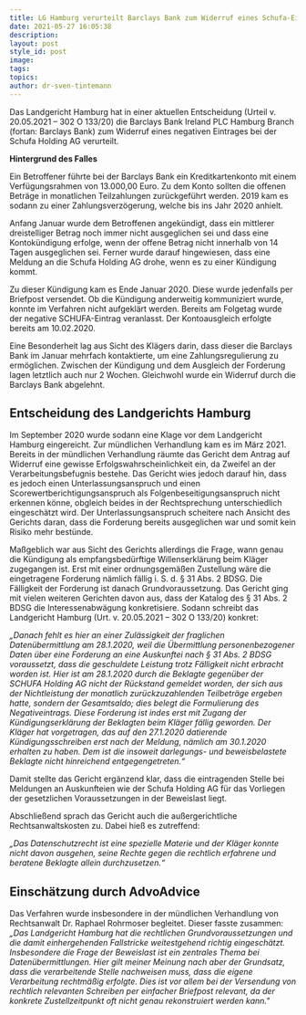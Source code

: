 ```yaml
---
title: LG Hamburg verurteilt Barclays Bank zum Widerruf eines Schufa-Eintrages
date: 2021-05-27 16:05:38
description:
layout: post
style_id: post
image:
tags:
topics:
author: dr-sven-tintemann
---
```

Das Landgericht Hamburg hat in einer aktuellen Entscheidung (Urteil v. 20.05.2021 – 302 O 133/20) die Barclays Bank Ireland PLC Hamburg Branch (fortan: Barclays Bank) zum Widerruf eines negativen Eintrages bei der Schufa Holding AG verurteilt.

**Hintergrund des Falles**

Ein Betroffener führte bei der Barclays Bank ein Kreditkartenkonto mit einem Verfügungsrahmen von 13.000,00 Euro. Zu dem Konto sollten die offenen Beträge in monatlichen Teilzahlungen zurückgeführt werden. 2019 kam es sodann zu einer Zahlungsverzögerung, welche bis ins Jahr 2020 anhielt.

Anfang Januar wurde dem Betroffenen angekündigt, dass ein mittlerer dreistelliger Betrag noch immer nicht ausgeglichen sei und dass eine Kontokündigung erfolge, wenn der offene Betrag nicht innerhalb von 14 Tagen ausgeglichen sei. Ferner wurde darauf hingewiesen, dass eine Meldung an die Schufa Holding AG drohe, wenn es zu einer Kündigung kommt.

Zu dieser Kündigung kam es Ende Januar 2020. Diese wurde jedenfalls per Briefpost versendet. Ob die Kündigung anderweitig kommuniziert wurde, konnte im Verfahren nicht aufgeklärt werden. Bereits am Folgetag wurde der negative SCHUFA-Eintrag veranlasst. Der Kontoausgleich erfolgte bereits am 10.02.2020.

Eine Besonderheit lag aus Sicht des Klägers darin, dass dieser die Barclays Bank im Januar mehrfach kontaktierte, um eine Zahlungsregulierung zu ermöglichen. Zwischen der Kündigung und dem Ausgleich der Forderung lagen letztlich auch nur 2 Wochen. Gleichwohl wurde ein Widerruf durch die Barclays Bank abgelehnt.

## **Entscheidung des Landgerichts Hamburg**

Im September 2020 wurde sodann eine Klage vor dem Landgericht Hamburg eingereicht. Zur mündlichen Verhandlung kam es im März 2021. Bereits in der mündlichen Verhandlung räumte das Gericht dem Antrag auf Widerruf eine gewisse Erfolgswahrscheinlichkeit ein, da Zweifel an der Verarbeitungsbefugnis bestehe. Das Gericht wies jedoch darauf hin, dass es jedoch einen Unterlassungsanspruch und einen Scorewertberichtigungsanspruch als Folgenbeseitigungsanspruch nicht erkennen könne, obgleich beides in der Rechtsprechung unterschiedlich eingeschätzt wird. Der Unterlassungsanspruch scheitere nach Ansicht des Gerichts daran, dass die Forderung bereits ausgeglichen war und somit kein Risiko mehr bestünde.

Ma&szlig;geblich war aus Sicht des Gerichts allerdings die Frage, wann genau die Kündigung als empfangsbedürftige Willenserklärung beim Kläger zugegangen ist. Erst mit einer ordnungsgemä&szlig;en Zustellung wäre die eingetragene Forderung nämlich fällig i. S. d. &sect; 31 Abs. 2 BDSG. Die Fälligkeit der Forderung ist danach Grundvoraussetzung. Das Gericht ging mit vielen weiteren Gerichten davon aus, dass der Katalog des &sect; 31 Abs. 2 BDSG die Interessenabwägung konkretisiere. Sodann schreibt das Landgericht Hamburg (Urt. v. 20.05.2021 – 302 O 133/20) konkret:

*„Danach fehlt es hier an einer Zulässigkeit der fraglichen Datenübermittlung am 28.1.2020, weil die Übermittlung personenbezogener Daten über eine Forderung an eine Auskunftei nach &sect; 31 Abs. 2 BDSG voraussetzt, dass die geschuldete Leistung trotz Fälligkeit nicht erbracht worden ist. Hier ist am 28.1.2020 durch die Beklagte gegenüber der SCHUFA Holding AG nicht der Rückstand gemeldet worden, der sich aus der Nichtleistung der monatlich zurückzuzahlenden Teilbeträge ergeben hatte, sondern der Gesamtsaldo; dies belegt die Formulierung des Negativeintrags. Diese Forderung ist indes erst mit Zugang der Kündigungserklärung der Beklagten beim Kläger fällig geworden. Der Kläger hat vorgetragen, das auf den 27.1.2020 datierende Kündigungsschreiben erst nach der Meldung, nämlich am 30.1.2020 erhalten zu haben. Dem ist die insoweit darlegungs- und beweisbelastete Beklagte nicht hinreichend entgegengetreten.“*

Damit stellte das Gericht ergänzend klar, dass die eintragenden Stelle bei Meldungen an Auskunfteien wie der Schufa Holding AG für das Vorliegen der gesetzlichen Voraussetzungen in der Beweislast liegt.

Abschlie&szlig;end sprach das Gericht auch die au&szlig;ergerichtliche Rechtsanwaltskosten zu. Dabei hie&szlig; es zutreffend:

*„Das Datenschutzrecht ist eine spezielle Materie und der Kläger konnte nicht davon ausgehen, seine Rechte gegen die rechtlich erfahrene und beratene Beklagte allein durchzusetzen.“*

## **Einschätzung durch AdvoAdvice**

Das Verfahren wurde insbesondere in der mündlichen Verhandlung von Rechtsanwalt Dr. Raphael Rohrmoser begleitet. Dieser fasste zusammen: *„Das Landgericht Hamburg hat die rechtlichen Grundvoraussetzungen und die damit einhergehenden Fallstricke weitestgehend richtig eingeschätzt. Insbesondere die Frage der Beweislast ist ein zentrales Thema bei Datenübermittlungen. Hier gilt meiner Meinung nach aber der Grundsatz, dass die verarbeitende Stelle nachweisen muss, dass die eigene Verarbeitung rechtmä&szlig;ig erfolgte. Dies ist vor allem bei der Versendung von rechtlich relevanten Schreiben per einfacher Briefpost relevant, da der konkrete Zustellzeitpunkt oft nicht genau rekonstruiert werden kann."*
